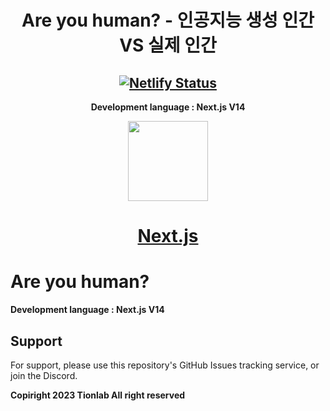<div align="center">
  
# Are you human? - 인공지능 생성 인간 VS 실제 인간
## [![Netlify Status](https://api.netlify.com/api/v1/badges/7bed3c09-1488-44ff-a51b-3fc4161ddd8b/deploy-status)](https://app.netlify.com/sites/gti-captcha/deploys)
  **Development language : Next.js V14**

<p align="center">
  <a href="https://nextjs.org">
    <picture>
      <source media="(prefers-color-scheme: dark)" srcset="https://assets.vercel.com/image/upload/v1662130559/nextjs/Icon_dark_background.png">
      <img src="https://assets.vercel.com/image/upload/v1662130559/nextjs/Icon_light_background.png" height="128">
    </picture>
    <h1 align="center">Next.js</h1>
  </a>
</p>



</div>

# Are you human?

**Development language : Next.js V14**

## Support
For support, please use this repository's GitHub Issues tracking service, or join the Discord.

__Copiright 2023 Tionlab All right reserved__
